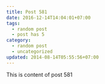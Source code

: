 ```yaml
---
title: Post 581
date: 2016-12-14T14:04:01+07:00
tags:
  - random post
  - post has 5
category:
  - random post
  - uncategorized
updated: 2014-08-14T05:55:56+07:00
---
```

This is content of post 581